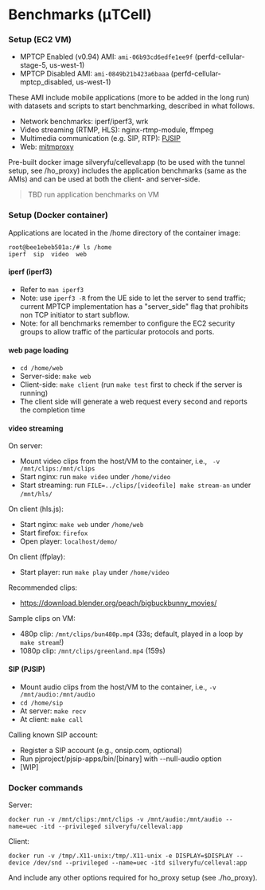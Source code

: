 # Benchmarks (μTCell)


### Setup (EC2 VM)
* MPTCP Enabled (v0.94) AMI: `ami-06b93cd6edfe1ee9f` (perfd-cellular-stage-5, us-west-1)
* MPTCP Disabled AMI: `ami-0849b21b423a6baaa` (perfd-cellular-mptcp_disabled, us-west-1)

These AMI include mobile applications (more to be added in the long run) with datasets and scripts to start benchmarking, described in what follows. 
* Network benchmarks: iperf/iperf3, wrk 
* Video streaming (RTMP, HLS):  nginx-rtmp-module, ffmpeg
* Multimedia communication (e.g. SIP, RTP): [PJSIP](https://github.com/pjsip/pjproject)
* Web: [mitmproxy](https://github.com/mitmproxy/mitmproxy)

Pre-built docker image silveryfu/celleval:app (to be used with the tunnel setup, see /ho_proxy) includes the application benchmarks (same as the AMIs) and can be used at both the client- and server-side.

>TBD run application benchmarks on VM

### Setup (Docker container)

Applications are located in the /home directory of the container image:
```
root@bee1ebeb501a:/# ls /home
iperf  sip  video  web
```

#### iperf (iperf3)
* Refer to `man iperf3`
* Note: use `iperf3 -R` from the UE side to let the server to send traffic; current MPTCP implementation has a "server_side" flag that prohibits non TCP initiator to start subflow.
* Note: for all benchmarks remember to configure the EC2 security groups to allow traffic of the particular protocols and ports.

#### web page loading
* `cd /home/web`
* Server-side: `make web`
* Client-side: `make client` (run `make test` first to check if the server is running)
* The client side will generate a web request every second and reports the completion time

#### video streaming
On server:
* Mount video clips from the host/VM to the container, i.e., ` -v /mnt/clips:/mnt/clips` 
* Start nginx: run `make video` under `/home/video`
* Start streaming: run `FILE=../clips/[videofile] make stream-an` under `/mnt/hls/`

On client (hls.js):
* Start nginx: `make web` under `/home/web`
* Start firefox: `firefox`
* Open player: `localhost/demo/`

On client (ffplay):
* Start player: run `make play` under `/home/video`

Recommended clips:
* https://download.blender.org/peach/bigbuckbunny_movies/

Sample clips on VM:
* 480p clip: `/mnt/clips/bun480p.mp4` (33s; default, played in a loop by `make stream`!)
* 1080p clip: `/mnt/clips/greenland.mp4` (159s)

#### SIP (PJSIP)

* Mount audio clips from the host/VM to the container, i.e., `-v /mnt/audio:/mnt/audio`
* `cd /home/sip`
* At server: `make recv`
* At client: `make call`

Calling known SIP account:
* Register a SIP account (e.g., onsip.com, optional)
* Run pjproject/pjsip-apps/bin/[binary] with --null-audio option
* [WIP]

### Docker commands

Server:
```
docker run -v /mnt/clips:/mnt/clips -v /mnt/audio:/mnt/audio --name=uec -itd --privileged silveryfu/celleval:app
```

Client:
```
docker run -v /tmp/.X11-unix:/tmp/.X11-unix -e DISPLAY=$DISPLAY --device /dev/snd --privileged --name=uec -itd silveryfu/celleval:app
```
And include any other options required for ho_proxy setup (see ./ho_proxy).

